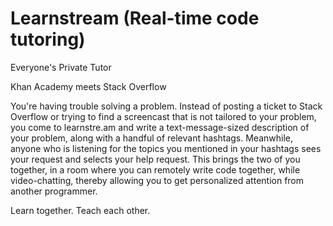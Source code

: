 Learnstream (Real-time code tutoring)
==========

Everyone's Private Tutor

Khan Academy meets Stack Overflow

You're having trouble solving a problem.
Instead of posting a ticket to Stack Overflow
or trying to find a screencast that is not tailored
to your problem, you come to learnstre.am and write
a text-message-sized description of your problem,
along with a handful of relevant hashtags. Meanwhile,
anyone who is listening for the topics you mentioned in
your hashtags sees your request and selects your 
help request. This brings the two of you together,
in a room where you can remotely write code together,
while video-chatting, thereby allowing you to get
personalized attention from another programmer.

Learn together. Teach each other.
